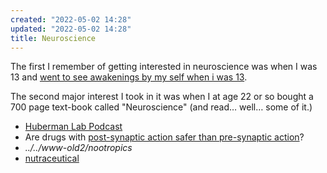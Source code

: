 ```yaml
---
created: "2022-05-02 14:28"
updated: "2022-05-02 14:28"
title: Neuroscience
---
```


The first I remember of getting interested in neuroscience was when I was 13 and [went to see awakenings by my self when i was 13](went%20to%20see%20awakenings%20by%20my%20self%20when%20i%20was%2013.md).

The second major interest I took in it was when I at age 22 or so bought a 700 page text-book called "Neuroscience" (and read… well… some of it.)

* [Huberman Lab Podcast](huberman-lab-podcast.md)
* Are drugs with [post-synaptic action safer than pre-synaptic action](post-synaptic%20action%20safer%20than%20pre-synaptic%20action.md)?
* *../../www-old2/nootropics*
* [nutraceutical](nutraceutical.md)

